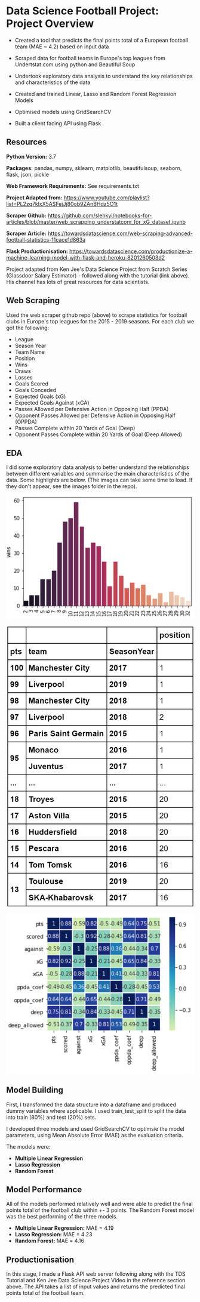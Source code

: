 # Data Science Football Project: Project Overview

- Created a tool that predicts the final points total of a European football team (MAE ~ 4.2) based on input data  

- Scraped data for football teams in Europe's top leagues from Undertstat.com using python and Beautiful Soup

- Undertook exploratory data analysis to understand the key relationships and characteristics of the data

- Created and trained Linear, Lasso and Random Forest Regression Models 

- Optimised models using GridSearchCV

- Built a client facing API using Flask

## Resources

**Python Version:** 3.7

**Packages:** pandas, numpy, sklearn, matplotlib, beautifulsoup, seaborn, flask, json, pickle

**Web Framework Requirements:** See requirements.txt

**Project Adapted from:** https://www.youtube.com/playlist?list=PL2zq7klxX5ASFejJj80ob9ZAnBHdz5O1t

**Scraper Github:** https://github.com/slehkyi/notebooks-for-articles/blob/master/web_scrapping_understatcom_for_xG_dataset.ipynb

**Scraper Article:** https://towardsdatascience.com/web-scraping-advanced-football-statistics-11cace1d863a

**Flask Productionisation:** https://towardsdatascience.com/productionize-a-machine-learning-model-with-flask-and-heroku-8201260503d2

Project adapted from Ken Jee's Data Science Project from Scratch Series (Glassdoor Salary Estimator) - followed along with the tutorial (link above). His channel has lots of great resources for data scientists.

## Web Scraping

Used the web scraper github repo (above) to scrape statistics for football clubs in Europe's top leagues for the 2015 - 2019 seasons. For each club we got the following:

- League
- Season Year
- Team Name
- Position
- Wins
- Draws
- Losses
- Goals Scored
- Goals Conceded
- Expected Goals (xG)
- Expected Goals Against (xGA)
- Passes Allowed per Defensive Action in Opposing Half (PPDA)
- Opponent Passes Allowed per Defensive Action in Opposing Half (OPPDA)
- Passes Complete within 20 Yards of Goal (Deep)
- Opponent Passes Complete within 20 Yards of Goal (Deep Allowed)

## EDA

I did some exploratory data analysis to better understand the relationships between different variables and summarise the main characteristics of the data. Some highlights are below. (The images can take some time to load. If they don't appear, see the images folder in the repo).

![](/Images/wins_profile_EDA.PNG)

![](/Images/pts_position_team_pivot_EDA.PNG)

![](/Images/football_heatmap_EDA.PNG)

## Model Building

First, I transformed the data structure into a dataframe and produced dummy variables where applicable. I used train_test_split to split the data into train (80%) and test (20%) sets.  

I developed three models and used GridSearchCV to optimsie the model parameters, using Mean Absolute Error (MAE) as the evaluation criteria. 

The models were:
- **Multiple Linear Regression**
- **Lasso Regression**
- **Random Forest**

## Model Performance

All of the models performed relatively well and were able to predict the final points total of the football club within +- 3 points. 
The Random Forest model was the best performing of the three models.

- **Multiple Linear Regression:** MAE = 4.19
- **Lasso Regression:** MAE = 4.23
- **Random Forest:** MAE = 4.16
 
 ## Productionisation
 
 In this stage, I made a Flask API web server following along with the TDS Tutorial and Ken Jee Data Science Project Video in the reference section above. The API takes a list of input values and returns the predicted final points total of the football team. 

 
 



